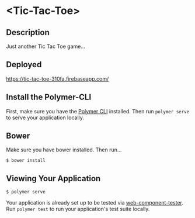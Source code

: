 # \<Tic-Tac-Toe\>


## Description

Just another Tic Tac Toe game...

## Deployed

https://tic-tac-toe-310fa.firebaseapp.com/

## Install the Polymer-CLI

First, make sure you have the [Polymer CLI](https://www.npmjs.com/package/polymer-cli) installed. Then run `polymer serve` to serve your application locally.

## Bower

Make sure you have bower installed.
Then run...
```
$ bower install
```

## Viewing Your Application

```
$ polymer serve
```


Your application is already set up to be tested via [web-component-tester](https://github.com/Polymer/web-component-tester). Run `polymer test` to run your application's test suite locally.
